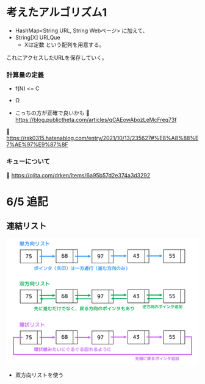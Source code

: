 # 考えたアルゴリズム1
- HashMap<String URL, String Webページ>
に加えて、
- String[X] URLQue 
  - Xは定数
という配列を用意する。

これにアクセスしたURLを保存していく。

### 計算量の定義
- f(N) <= C
- Ω

- こっちの方が正確で良いかも
📌 https://blog.publictheta.com/articles/qCAEowAbozLeMcFreq73f

📌 https://rsk0315.hatenablog.com/entry/2021/10/13/235627#%E8%A8%88%E7%AE%97%E9%87%8F

### キューについて
📌 https://qiita.com/drken/items/6a95b57d2e374a3d3292

# 6/5 追記
## 連結リスト
![連結リストの説明画像](image.png)
- 双方向リストを使う